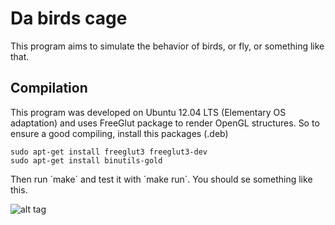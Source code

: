 Da birds cage
=============

This program aims to simulate the behavior of birds, or fly, or something like that.

Compilation
-----------

This program was developed on Ubuntu 12.04 LTS (Elementary OS adaptation) and uses FreeGlut package to render OpenGL structures. So to ensure a good compiling, install this packages (.deb)

	sudo apt-get install freeglut3 freeglut3-dev
	sudo apt-get install binutils-gold 

Then run ´make´ and test it with ´make run´. You should se something like this.

![alt tag](https://raw.github.com/mariowise/birdscage/master/etc/screenshot.png)